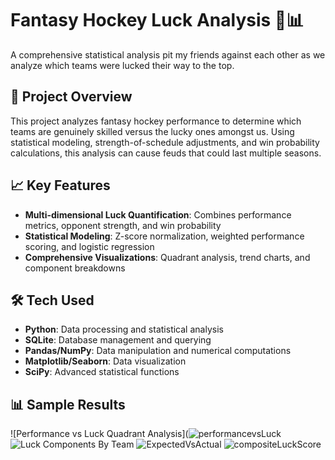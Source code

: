 # Fantasy Hockey Luck Analysis 🏒📊

A comprehensive statistical analysis pit my friends against each other as we analyze which teams were lucked their way to the top.

## 🎯 Project Overview

This project analyzes fantasy hockey performance to determine which teams are genuinely skilled versus the lucky ones amongst us. Using statistical modeling, strength-of-schedule adjustments, and win probability calculations, this analysis can cause feuds that could last multiple seasons.

## 📈 Key Features

- **Multi-dimensional Luck Quantification**: Combines performance metrics, opponent strength, and win probability
- **Statistical Modeling**: Z-score normalization, weighted performance scoring, and logistic regression
- **Comprehensive Visualizations**: Quadrant analysis, trend charts, and component breakdowns

## 🛠️ Tech Used

- **Python**: Data processing and statistical analysis
- **SQLite**: Database management and querying
- **Pandas/NumPy**: Data manipulation and numerical computations
- **Matplotlib/Seaborn**: Data visualization
- **SciPy**: Advanced statistical functions

## 📊 Sample Results

![Performance vs Luck Quadrant Analysis](![performancevsLuck](https://github.com/user-attachments/assets/df46ab26-8207-48cf-8fb6-b1ec42839ade)
![Luck Components By Team](https://github.com/user-attachments/assets/1e4a9bd5-b4dd-4ecf-b081-2299365884cf)
![ExpectedVsActual](https://github.com/user-attachments/assets/1b9d0fb7-0886-466f-b63a-eba633d9c82d)
![compositeLuckScore](https://github.com/user-attachments/assets/6ac362c5-33e6-4fbc-ae4c-63178ca5f418)
